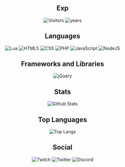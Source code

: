 <!--
**ExpMero/ExpMero** is a ✨ _special_ ✨ repository because its `README.md` (this file) appears on your GitHub profile.

Here are some ideas to get you started:

- 🔭 I’m currently working on ...
- 🌱 I’m currently learning ...
- 👯 I’m looking to collaborate on ...
- 🤔 I’m looking for help with ...
- 💬 Ask me about ...
- 📫 How to reach me: ...
- 😄 Pronouns: ...
- ⚡ Fun fact: ...
-->



<h2 align="center">Exp</h2>

<p align="center">
  <img alt="Visitors" src="https://visitor-badge.laobi.icu/badge?page_id=ExpMero.ExpMero">
  <img alt="years" src="https://badges.pufler.dev/years/ExpMero">

</p>



<h2 align="center">Languages</h2>

<p align="center">
  <img alt="Lua" src="https://img.shields.io/badge/lua-%232C2D72.svg?style=for-the-badge&logo=lua&logoColor=white">
  <img alt="HTML5" src="https://img.shields.io/badge/html5-%23E34F26.svg?style=for-the-badge&logo=html5&logoColor=white"/>
  <img alt="CSS" src="https://img.shields.io/badge/css3-%231572B6.svg?style=for-the-badge&logo=css3&logoColor=white">
  <img alt="PHP" src="https://img.shields.io/badge/php-%23777BB4.svg?style=for-the-badge&logo=php&logoColor=white">
   <img alt="JavaScript" src="https://img.shields.io/badge/javascript-%23323330.svg?style=for-the-badge&logo=javascript&logoColor=%23F7DF1E"/>
  <img alt="NodeJS" src="https://img.shields.io/badge/node.js-%2343853D.svg?style=for-the-badge&logo=node-dot-js&logoColor=white"/>
</p>

<h2 align="center">Frameworks and Libraries</h2>

<p align="center">
  <img alt="jQuery" src="https://img.shields.io/badge/jquery-%230769AD.svg?style=for-the-badge&logo=jquery&logoColor=white"/>
</p>


<h2 align="center">Stats</h2>

<p align="center">
  <img alt="Github Stats" src="https://github-readme-stats.vercel.app/api?username=ExpMero&show_icons=true&theme=dark">
</p>

<h2 align="center">Top Languages</h2>

<p align="center">
  <img alt="Top Langs" src="https://github-readme-stats.vercel.app/api/top-langs/?username=ExpMero&theme=dark">
</p>


<h2 align="center">Social</h2>

<p align="center">
  
<img alt="Twitch" src="https://img.shields.io/badge/i_8xp-%239146FF.svg?style=for-the-badge&logo=Twitch&logoColor=white"/>
<img alt="Twitter" src="https://img.shields.io/badge/i_8xp-%231DA1F2.svg?style=for-the-badge&logo=Twitter&logoColor=white"/>
<img alt="Discord" src="https://img.shields.io/badge/8xp-%237289DA.svg?style=for-the-badge&logo=discord&logoColor=white"/>
</p>



 
